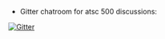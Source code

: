 * Gitter chatroom for atsc 500 discussions:

[![Gitter](https://badges.gitter.im/Join%20Chat.svg)](https://gitter.im/atsc500/Lobby?utm_source=share-link&utm_medium=link&utm_campaign=share-x)
